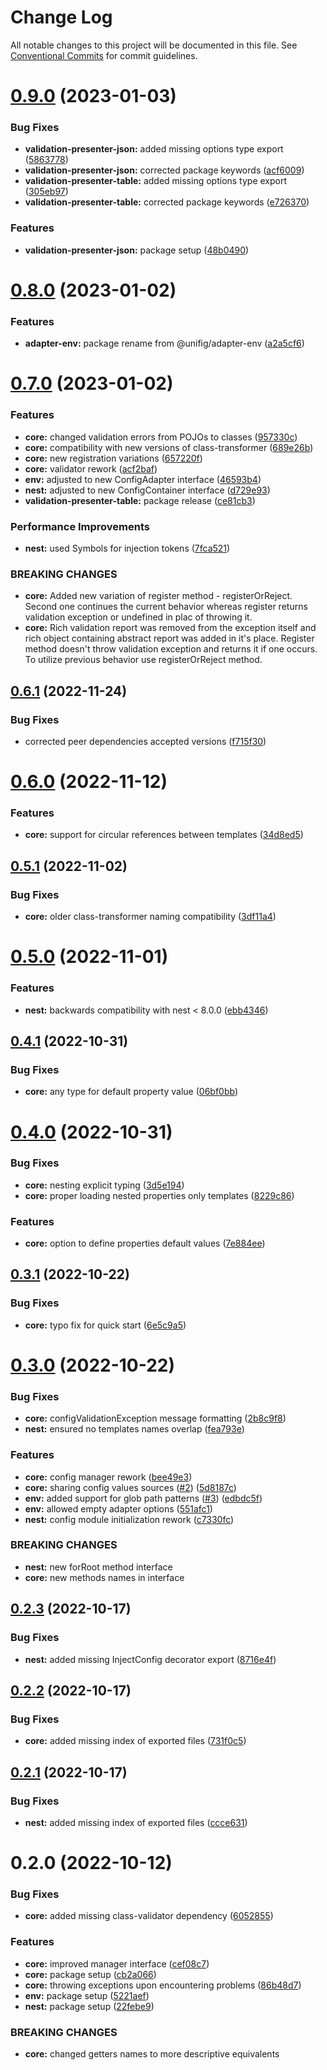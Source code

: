 # Change Log

All notable changes to this project will be documented in this file.
See [Conventional Commits](https://conventionalcommits.org) for commit guidelines.

# [0.9.0](https://github.com/Matii96/unifig/compare/v0.8.0...v0.9.0) (2023-01-03)

### Bug Fixes

- **validation-presenter-json:** added missing options type export ([5863778](https://github.com/Matii96/unifig/commit/58637784b2beb714d66876cdb856df306e4d1a7f))
- **validation-presenter-json:** corrected package keywords ([acf6009](https://github.com/Matii96/unifig/commit/acf6009e5ebb0802de12a09288b7e943c90c0df4))
- **validation-presenter-table:** added missing options type export ([305eb97](https://github.com/Matii96/unifig/commit/305eb977b7a73e92c29b9b65866e6d5bd474e94a))
- **validation-presenter-table:** corrected package keywords ([e726370](https://github.com/Matii96/unifig/commit/e7263706780a5db568116800b97c42eed5bb5e8b))

### Features

- **validation-presenter-json:** package setup ([48b0490](https://github.com/Matii96/unifig/commit/48b04900a2dab22771d5500364e95db8fe8615b2))

# [0.8.0](https://github.com/Matii96/unifig/compare/v0.7.0...v0.8.0) (2023-01-02)

### Features

- **adapter-env:** package rename from @unifig/adapter-env ([a2a5cf6](https://github.com/Matii96/unifig/commit/a2a5cf6dbb8b11c54744a9c0bddfa6d7776be87b))

# [0.7.0](https://github.com/Matii96/unifig/compare/v0.6.1...v0.7.0) (2023-01-02)

### Features

- **core:** changed validation errors from POJOs to classes ([957330c](https://github.com/Matii96/unifig/commit/957330c2a8b45177bae4d81b71ca445e603491fe))
- **core:** compatibility with new versions of class-transformer ([689e26b](https://github.com/Matii96/unifig/commit/689e26b4190f81b5a555aa0a319552c8d2fa62da))
- **core:** new registration variations ([657220f](https://github.com/Matii96/unifig/commit/657220f6240ccd9ee9635eb2755bee3ad1fda7ff))
- **core:** validator rework ([acf2baf](https://github.com/Matii96/unifig/commit/acf2baf8084754b4ac33294b355e7419a7d161d3))
- **env:** adjusted to new ConfigAdapter interface ([46593b4](https://github.com/Matii96/unifig/commit/46593b48300e1328df9e7b061263b586856837a5))
- **nest:** adjusted to new ConfigContainer interface ([d729e93](https://github.com/Matii96/unifig/commit/d729e93c09851d005e8677f99a566403ccea2d9b))
- **validation-presenter-table:** package release ([ce81cb3](https://github.com/Matii96/unifig/commit/ce81cb34842ffc1b8941708dcbcdb43ed5b9470b))

### Performance Improvements

- **nest:** used Symbols for injection tokens ([7fca521](https://github.com/Matii96/unifig/commit/7fca5217f636a6cd5284fc8c8da7ba9152fe219f))

### BREAKING CHANGES

- **core:** Added new variation of register method - registerOrReject. Second one continues the
  current behavior whereas register returns validation exception or undefined in plac of throwing it.
- **core:** Rich validation report was removed from the exception itself and rich object
  containing abstract report was added in it's place. Register method doesn't throw validation
  exception and returns it if one occurs. To utilize previous behavior use registerOrReject method.

## [0.6.1](https://github.com/Matii96/unifig/compare/v0.6.0...v0.6.1) (2022-11-24)

### Bug Fixes

- corrected peer dependencies accepted versions ([f715f30](https://github.com/Matii96/unifig/commit/f715f309f074b39812439318cde05adf3a4743e8))

# [0.6.0](https://github.com/Matii96/unifig/compare/v0.5.1...v0.6.0) (2022-11-12)

### Features

- **core:** support for circular references between templates ([34d8ed5](https://github.com/Matii96/unifig/commit/34d8ed51e4820eb711bba8fdfa5a3042729f83cb))

## [0.5.1](https://github.com/Matii96/unifig/compare/v0.5.0...v0.5.1) (2022-11-02)

### Bug Fixes

- **core:** older class-transformer naming compatibility ([3df11a4](https://github.com/Matii96/unifig/commit/3df11a47e8b4d6cc9fb661bf64b178bd5a126a97))

# [0.5.0](https://github.com/Matii96/unifig/compare/v0.4.1...v0.5.0) (2022-11-01)

### Features

- **nest:** backwards compatibility with nest < 8.0.0 ([ebb4346](https://github.com/Matii96/unifig/commit/ebb434656a5969dbc83e58681bbee356c75d5b7f))

## [0.4.1](https://github.com/Matii96/unifig/compare/v0.4.0...v0.4.1) (2022-10-31)

### Bug Fixes

- **core:** any type for default property value ([06bf0bb](https://github.com/Matii96/unifig/commit/06bf0bb601aa7ce9925aa286e27c8f6dc0ccd058))

# [0.4.0](https://github.com/Matii96/unifig/compare/v0.3.1...v0.4.0) (2022-10-31)

### Bug Fixes

- **core:** nesting explicit typing ([3d5e194](https://github.com/Matii96/unifig/commit/3d5e1948eb0458dc8d0a53bf4db9c345a555e673))
- **core:** proper loading nested properties only templates ([8229c86](https://github.com/Matii96/unifig/commit/8229c86b4664f00832a72f596bfd7bdab073601b))

### Features

- **core:** option to define properties default values ([7e884ee](https://github.com/Matii96/unifig/commit/7e884ee2120734ca4fa497b9348c4d15004f0967))

## [0.3.1](https://github.com/Matii96/unifig/compare/v0.3.0...v0.3.1) (2022-10-22)

### Bug Fixes

- **core:** typo fix for quick start ([6e5c9a5](https://github.com/Matii96/unifig/commit/6e5c9a5ed19bbc9fdf2b2f8431ecd9fedfcfa1c7))

# [0.3.0](https://github.com/Matii96/unifig/compare/v0.2.3...v0.3.0) (2022-10-22)

### Bug Fixes

- **core:** configValidationException message formatting ([2b8c9f8](https://github.com/Matii96/unifig/commit/2b8c9f88d73bd47413a9fc4ed18728aa43625f33))
- **nest:** ensured no templates names overlap ([fea793e](https://github.com/Matii96/unifig/commit/fea793ea4b094005d426b847afb74bf0b3889618))

### Features

- **core:** config manager rework ([bee49e3](https://github.com/Matii96/unifig/commit/bee49e396f83e6263d82b449515fe9ccd54babce))
- **core:** sharing config values sources ([#2](https://github.com/Matii96/unifig/issues/2)) ([5d8187c](https://github.com/Matii96/unifig/commit/5d8187c8b999b61b2dc7a02c7cf895c2313a66bc))
- **env:** added support for glob path patterns ([#3](https://github.com/Matii96/unifig/issues/3)) ([edbdc5f](https://github.com/Matii96/unifig/commit/edbdc5fc110e865319a4ec78c83580817058fb58))
- **env:** allowed empty adapter options ([551afc1](https://github.com/Matii96/unifig/commit/551afc10f1a2ad35f78f6c750ffb6a467b0c7adb))
- **nest:** config module initialization rework ([c7330fc](https://github.com/Matii96/unifig/commit/c7330fcf765dc9fae991377a1a075ab02494b760))

### BREAKING CHANGES

- **nest:** new forRoot method interface
- **core:** new methods names in interface

## [0.2.3](https://github.com/Matii96/unifig/compare/v0.2.2...v0.2.3) (2022-10-17)

### Bug Fixes

- **nest:** added missing InjectConfig decorator export ([8716e4f](https://github.com/Matii96/unifig/commit/8716e4fdb53c39c028f4d92fee619cfed53de7a7))

## [0.2.2](https://github.com/Matii96/unifig/compare/v0.2.1...v0.2.2) (2022-10-17)

### Bug Fixes

- **core:** added missing index of exported files ([731f0c5](https://github.com/Matii96/unifig/commit/731f0c57ee8446b5c8b3e671bf59924e24f8e92d))

## [0.2.1](https://github.com/Matii96/unifig/compare/v0.2.0...v0.2.1) (2022-10-17)

### Bug Fixes

- **nest:** added missing index of exported files ([ccce631](https://github.com/Matii96/unifig/commit/ccce63105a8b5add1010b5deb03584d4b9fdb3d4))

# 0.2.0 (2022-10-12)

### Bug Fixes

- **core:** added missing class-validator dependency ([6052855](https://github.com/Matii96/unifig/commit/60528552db7396b967907cd262cecb3612f7293a))

### Features

- **core:** improved manager interface ([cef08c7](https://github.com/Matii96/unifig/commit/cef08c77b380c5c063969821829adc309705f927))
- **core:** package setup ([cb2a066](https://github.com/Matii96/unifig/commit/cb2a066f4d40dfa31779cb187067f7134204ac3b))
- **core:** throwing exceptions upon encountering problems ([86b48d7](https://github.com/Matii96/unifig/commit/86b48d7166ba79a75755ade0a791271277d7c521))
- **env:** package setup ([5221aef](https://github.com/Matii96/unifig/commit/5221aeff7ac7b071619be5f6c9e537bb74cdacb8))
- **nest:** package setup ([22febe9](https://github.com/Matii96/unifig/commit/22febe9dd3938f2c32a8ffce0f0b6281d06c7159))

### BREAKING CHANGES

- **core:** changed getters names to more descriptive equivalents

